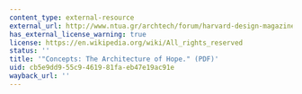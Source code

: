 ```yaml
---
content_type: external-resource
external_url: http://www.ntua.gr/archtech/forum/harvard-design-magazine/19_kwinter.pdf
has_external_license_warning: true
license: https://en.wikipedia.org/wiki/All_rights_reserved
status: ''
title: '"Concepts: The Architecture of Hope." (PDF)'
uid: cb5e9dd9-55c9-4619-81fa-eb47e19ac91e
wayback_url: ''
---
```


